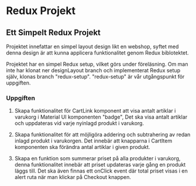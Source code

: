 # Redux Projekt

## Ett Simpelt Redux Projekt
Projektet innefattar en simpel layout design likt en webshop, syftet med denna design är att kunna applicera funktionalitet genom Redux biblotektet. 

Projektet har en simpel Redux setup, vilket görs under föreläsning. Om man inte har klonat ner designLayout branch och implementerat Redux setup själv, klonas branch "redux-setup". "redux-setup" är vår utgångspunkt för uppgiften.

### Uppgiften

1. Skapa funktionalitet för CartLink komponent att visa antalt artiklar i varukorg i Material UI komponenten "badge", 
Det ska visa antalt artiklar och uppdateras vid varje nyinlagd produkt i varukorg.

2. Skapa funktionalitet för att möjligöra addering och subtrahering av redan inlagd produkt i varukorgen. Det innebär att knapparna i CartItem komponenten ska förändra antal artiklar i given produkt. 

3. Skapa en funktion som summerar priset på alla produkter i varukorg, denna funktionalitet innebär att priset updateras varje gång en produkt läggs till. Det ska även finnas ett onClick event där total priset visas i en alert ruta när man klickar på Checkout knappen. 
